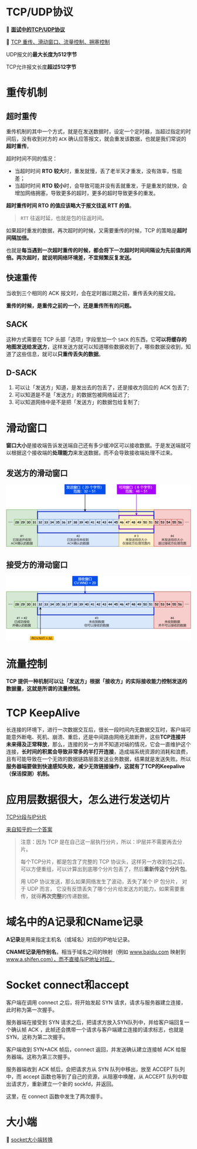 # TCP/UDP协议

:link: ​[**面试中的TCP/UDP协议**](https://blog.csdn.net/likewind1993/article/details/98382555)

:link: [TCP 重传、滑动窗口、流量控制、拥塞控制](https://mp.weixin.qq.com/s/xe3dEu17mGTqM46LRFxzhg)

UDP报文的**最大长度为512字节**

TCP允许报文长度**超过512字节**

# 重传机制

## 超时重传

重传机制的其中一个方式，就是在发送数据时，设定一个定时器，当超过指定的时间后，没有收到对方的 `ACK` 确认应答报文，就会重发该数据，也就是我们常说的**超时重传**。

超时时间不同的情况：

- 当超时时间 **RTO 较大**时，重发就慢，丢了老半天才重发，没有效率，性能差；
- 当超时时间 **RTO 较小**时，会导致可能并没有丢就重发，于是重发的就快，会增加网络拥塞，导致更多的超时，更多的超时导致更多的重发。

**超时重传时间 RTO 的值应该略大于报文往返  RTT 的值**。

> `RTT` 往返时延，也就是包的往返时间。

如果超时重发的数据，再次超时的时候，又需要重传的时候，TCP 的策略是**超时间隔加倍。**

也就是**每当遇到一次超时重传的时候，都会将下一次超时时间间隔设为先前值的两倍。两次超时，就说明网络环境差，不宜频繁反复发送。**

## 快速重传

当收到三个相同的 ACK 报文时，会在定时器过期之前，重传丢失的报文段。

**重传的时候，是重传之前的一个，还是重传所有的问题。**

## SACK

这种方式需要在 TCP 头部「选项」字段里加一个 `SACK` 的东西，它**可以将缓存的地图发送给发送方**，这样发送方就可以知道哪些数据收到了，哪些数据没收到，知道了这些信息，就可以**只重传丢失的数据**。

## D-SACK

1. 可以让「发送方」知道，是发出去的包丢了，还是接收方回应的 ACK 包丢了;
2. 可以知道是不是「发送方」的数据包被网络延迟了;
3. 可以知道网络中是不是把「发送方」的数据包给复制了;

# 滑动窗口

**窗口大小**是接收端告诉发送端自己还有多少缓冲区可以接收数据。于是发送端就可以根据这个接收端的**处理能力**来发送数据，而不会导致接收端处理不过来。

## 发送方的滑动窗口

![](https://github.com/Eleven-is-cool/img-folder/blob/master/%E5%8F%91%E9%80%81%E6%96%B9%E6%BB%91%E5%8A%A8%E7%AA%97%E5%8F%A3.png?raw=true)

## 接受方的滑动窗口

![](https://github.com/Eleven-is-cool/img-folder/blob/master/%E6%8E%A5%E5%8F%97%E6%96%B9%E6%BB%91%E5%8A%A8%E7%AA%97%E5%8F%A3.png?raw=true)

# 流量控制

**TCP 提供一种机制可以让「发送方」根据「接收方」的实际接收能力控制发送的数据量，这就是所谓的流量控制。**

# TCP KeepAlive

长连接的环境下，进行一次数据交互后，很长一段时间内无数据交互时，客户端可能意外断电、死机、崩溃、重启，还是中间路由网络无故断开，这些**TCP连接并未来得及正常释放**，那么，连接的另一方并不知道对端的情况，它会一直维护这个连接，**长时间的积累会导致非常多的半打开连接**，造成端系统资源的消耗和浪费，且有可能导致在一个无效的数据链路层面发送业务数据，结果就是发送失败。所以**服务器端要做到快速感知失败，减少无效链接操作，这就有了TCP的Keepalive（保活探测）机制。**

# 应用层数据很大，怎么进行发送切片

[TCP分段与IP分片](https://blog.csdn.net/ns_code/article/details/30109789)

[来自知乎的一个答案](https://www.zhihu.com/question/22181709)

> 注意：因为 TCP 是在自己这一层执行分片，所以：IP层并不需要再去分片。
>
> 每个TCP分片，都是包含了完整的 TCP 协议头，这样另一方收到包之后，可以方便重组，可以计算出到底哪个分片包丢了，然后**重新传这个分片包**。
>
> 用 UDP 协议发送，那么如果网络发生了波动，丢失了某个 IP 包分片， 对于 UDP 而言， 它没有反馈丢失了哪个分片给发送方的能力，如果需要重传，就得**再次完整**的传递数据。

# 域名中的A记录和CName记录

**A记录**是用来指定主机名（或域名）对应的IP地址记录。

**CNAME记录用作别名**，相当于域名之间的映射（例如 www.baidu.com 映射到 www.a.shifen.com），而不直接与IP地址对应。

# Socket connect和accept

客户端在调用 connect 之后，将开始发起 SYN 请求，请求与服务器建立连接，此时称为第一次握手。

服务器端在接受到 SYN 请求之后，把请求方放入SYN队列中，并给客户端回复一个确认帧 ACK ，此帧还会携带一个请求与客户端建立连接的请求标志，也就是  SYN，这称为第二次握手。

客户端收到 SYN+ACK 帧后，connect 返回，并发送确认建立连接帧 ACK 给服务器端。这称为第三次握手。

服务器端收到 ACK 帧后，会把请求方从 SYN 队列中移出，放至 ACCEPT 队列中，而 accept 函数也等到了自己的资源，从阻塞中唤醒，从 ACCEPT 队列中取出请求方，重新建立一个新的 sockfd，并返回。

这里，在 connect 函数中发生了两次握手。

# 大小端

:link: [socket大小端转换](https://blog.csdn.net/guo8113/article/details/29211243?utm_medium=distribute.pc_relevant.none-task-blog-BlogCommendFromMachineLearnPai2-3.channel_param&depth_1-utm_source=distribute.pc_relevant.none-task-blog-BlogCommendFromMachineLearnPai2-3.channel_param)

